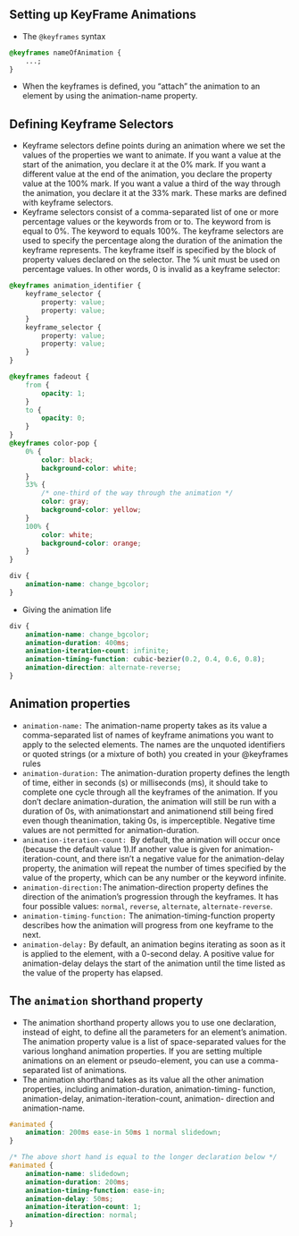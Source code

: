 ## Setting up KeyFrame Animations

-   The `@keyframes` syntax

```css
@keyframes nameOfAnimation {
	...;
}
```

-   When the keyframes is defined, you “attach” the
    animation to an element by using the animation-name property.

## Defining Keyframe Selectors

-   Keyframe selectors define points during an animation where we set the
    values of the properties we want to animate. If you want a value at the start
    of the animation, you declare it at the 0% mark. If you want a different value
    at the end of the animation, you declare the property value at the 100%
    mark. If you want a value a third of the way through the animation, you
    declare it at the 33% mark. These marks are defined with keyframe
    selectors.
-   Keyframe selectors consist of a comma-separated list of one or more
    percentage values or the keywords from or to. The keyword from is equal
    to 0%. The keyword to equals 100%. The keyframe selectors are used to
    specify the percentage along the duration of the animation the keyframe
    represents. The keyframe itself is specified by the block of property values
    declared on the selector. The % unit must be used on percentage values. In
    other words, 0 is invalid as a keyframe selector:

```css
@keyframes animation_identifier {
	keyframe_selector {
		property: value;
		property: value;
	}
	keyframe_selector {
		property: value;
		property: value;
	}
}
```

```css
@keyframes fadeout {
	from {
		opacity: 1;
	}
	to {
		opacity: 0;
	}
}
@keyframes color-pop {
	0% {
		color: black;
		background-color: white;
	}
	33% {
		/* one-third of the way through the animation */
		color: gray;
		background-color: yellow;
	}
	100% {
		color: white;
		background-color: orange;
	}
}
```

```css
div {
	animation-name: change_bgcolor;
}
```

-   Giving the animation life

```css
div {
	animation-name: change_bgcolor;
	animation-duration: 400ms;
	animation-iteration-count: infinite;
	animation-timing-function: cubic-bezier(0.2, 0.4, 0.6, 0.8);
	animation-direction: alternate-reverse;
}
```

## Animation properties

-   `animation-name:` The animation-name property takes as its value a comma-separated list of
    names of keyframe animations you want to apply to the selected elements.
    The names are the unquoted identifiers or quoted strings (or a mixture of
    both) you created in your @keyframes rules
-   `animation-duration:` The animation-duration property defines the length of time, either in
    seconds (s) or milliseconds (ms), it should take to complete one cycle
    through all the keyframes of the animation. If you don’t declare
    animation-duration, the animation will still be run with a duration of 0s,
    with animationstart and animationend still being fired even though theanimation, taking 0s, is imperceptible. Negative time values are not
    permitted for animation-duration.
-   `animation-iteration-count: `By default, the animation will occur once
    (because the default value 1).If another value is given for animation-iteration-count, and there isn’t a negative value for the animation-delay property, the animation will repeat
    the number of times specified by the value of the property, which can be
    any number or the keyword infinite.
-   `animation-direction:`The animation-direction property defines the direction of the
    animation’s progression through the keyframes. It has four possible values: `normal`, `reverse`, `alternate`, `alternate-reverse`.
-   `animation-timing-function:` The animation-timing-function property describes how the
    animation will progress from one keyframe to the next.
-   `animation-delay:` By default, an animation begins iterating as soon as it is applied to the
    element, with a 0-second delay. A positive value for animation-delay
    delays the start of the animation until the time listed as the value of the
    property has elapsed.

## The `animation` shorthand property

-   The animation shorthand property allows you to use one declaration,
    instead of eight, to define all the parameters for an element’s animation.
    The animation property value is a list of space-separated values for the
    various longhand animation properties. If you are setting multiple
    animations on an element or pseudo-element, you can use a comma-
    separated list of animations.
-   The animation shorthand takes as its value all the other animation
    properties, including animation-duration, animation-timing-
    function, animation-delay, animation-iteration-count, animation-
    direction and animation-name.

```css
#animated {
	animation: 200ms ease-in 50ms 1 normal slidedown;
}

/* The above short hand is equal to the longer declaration below */
#animated {
	animation-name: slidedown;
	animation-duration: 200ms;
	animation-timing-function: ease-in;
	animation-delay: 50ms;
	animation-iteration-count: 1;
	animation-direction: normal;
}
```
